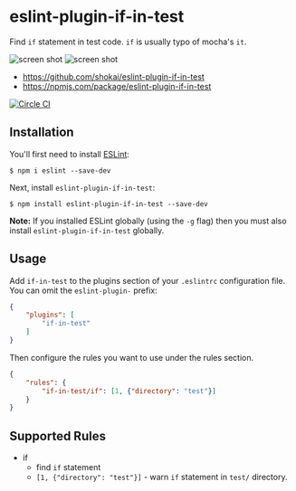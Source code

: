 # eslint-plugin-if-in-test

Find `if` statement in test code. `if` is usually typo of mocha's `it`.

![screen shot](https://i.gyazo.com/93ce5cd396fdcb97de6e96c3e2639525.gif)
![screen shot](https://gyazo.com/c87aa435b0ed458b24d9eceb51a9995c.png)


- https://github.com/shokai/eslint-plugin-if-in-test
- https://npmjs.com/package/eslint-plugin-if-in-test

[![Circle CI](https://circleci.com/gh/shokai/eslint-plugin-if-in-test.svg?style=svg)](https://circleci.com/gh/shokai/eslint-plugin-if-in-test)

## Installation

You'll first need to install [ESLint](http://eslint.org):

```
$ npm i eslint --save-dev
```

Next, install `eslint-plugin-if-in-test`:

```
$ npm install eslint-plugin-if-in-test --save-dev
```

**Note:** If you installed ESLint globally (using the `-g` flag) then you must also install `eslint-plugin-if-in-test` globally.

## Usage

Add `if-in-test` to the plugins section of your `.eslintrc` configuration file. You can omit the `eslint-plugin-` prefix:

```json
{
    "plugins": [
        "if-in-test"
    ]
}
```


Then configure the rules you want to use under the rules section.

```json
{
    "rules": {
        "if-in-test/if": [1, {"directory": "test"}]
    }
}
```

## Supported Rules

* if
  * find `if` statement
  * `[1, {"directory": "test"}]` - warn `if` statement in `test/` directory.





